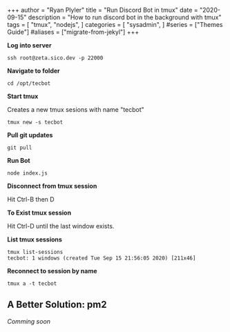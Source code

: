 +++
author = "Ryan Plyler"
title = "Run Discord Bot in tmux"
date = "2020-09-15"
description = "How to run discord bot in the background with tmux"
tags = [
    "tmux",
    "nodejs",
]
categories = [
    "sysadmin",
]
#series = ["Themes Guide"]
#aliases = ["migrate-from-jekyl"]
+++


**Log into server**

```
ssh root@zeta.sico.dev -p 22000
```

**Navigate to folder**

```
cd /opt/tecbot
```

**Start tmux**

Creates a new tmux sesions with name "tecbot"

```
tmux new -s tecbot
```

**Pull git updates**

```
git pull
```

**Run Bot**

```
node index.js
```

**Disconnect from tmux session**

Hit Ctrl-B then D

**To Exist tmux session**

Hit Ctrl-D until the last window exists.

**List tmux sessions**

```
tmux list-sessions
tecbot: 1 windows (created Tue Sep 15 21:56:05 2020) [211x46]
```

**Reconnect to session by name**

```
tmux a -t tecbot
```

## A Better Solution: pm2

*Comming soon*

